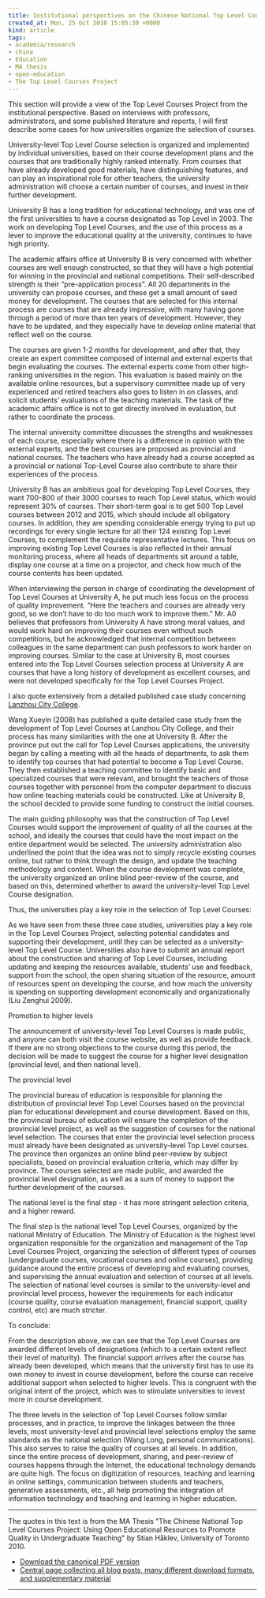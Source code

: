 ```yaml
---
title: Institutional perspectives on the Chinese National Top Level Courses Project
created_at: Mon, 25 Oct 2010 15:05:30 +0000
kind: article
tags:
- academia/research
- china
- Education
- MA thesis
- open-education
- The Top Level Courses Project
---
```


This section will provide a view of the Top Level Courses Project from
the institutional perspective. Based on interviews with professors,
administrators, and some published literature and reports, I will first
describe some cases for how universities organize the selection of
courses.

University-level Top Level Course selection is organized and implemented
by individual universities, based on their course development plans and
the courses that are traditionally highly ranked internally. From
courses that have already developed good materials, have distinguishing
features, and can play an inspirational role for other teachers, the
university administration will choose a certain number of courses, and
invest in their further development.

University B has a long tradition for educational technology, and was
one of the first universities to have a course designated as Top Level
in 2003. The work on developing Top Level Courses, and the use of this
process as a lever to improve the educational quality at the university,
continues to have high priority.

The academic affairs office at University B is very concerned with
whether courses are well enough constructed, so that they will have a
high potential for winning in the provincial and national competitions.
Their self-described strength is their “pre-application process”. All 20
departments in the university can propose courses, and these get a small
amount of seed money for development. The courses that are selected for
this internal process are courses that are already impressive, with many
having gone through a period of more than ten years of development.
However, they have to be updated, and they especially have to develop
online material that reflect well on the course.

The courses are given 1-2 months for development, and after that, they
create an expert committee composed of internal and external experts
that begin evaluating the courses. The external experts come from other
high-ranking universities in the region. This evaluation is based mainly
on the available online resources, but a supervisory committee made up
of very experienced and retired teachers also goes to listen in on
classes, and solicit students’ evaluations of the teaching materials.
The task of the academic affairs office is not to get directly involved
in evaluation, but rather to coordinate the process.

The internal university committee discusses the strengths and weaknesses
of each course, especially where there is a difference in opinion with
the external experts, and the best courses are proposed as provincial
and national courses. The teachers who have already had a course
accepted as a provincial or national Top-Level Course also contribute to
share their experiences of the process.

University B has an ambitious goal for developing Top Level Courses,
they want 700-800 of their 3000 courses to reach Top Level status, which
would represent 30% of courses. Their short-term goal is to get 500 Top
Level courses between 2012 and 2015, which should include all obligatory
courses. In addition, they are spending considerable energy trying to
put up recordings for every single lecture for all their 124 existing
Top Level Courses, to complement the requisite representative lectures.
This focus on improving existing Top Level Courses is also reflected in
their annual monitoring process, where all heads of departments sit
around a table, display one course at a time on a projector, and check
how much of the course contents has been updated.

When interviewing the person in charge of coordinating the development
of Top Level Courses at University A, he put much less focus on the
process of quality improvement. “Here the teachers and courses are
already very good, so we don’t have to do too much work to improve
them.” Mr. A0 believes that professors from University A have strong
moral values, and would work hard on improving their courses even
without such competitions, but he acknowledged that internal competition
between colleagues in the same department can push professors to work
harder on improving courses. Similar to the case at University B, most
courses entered into the Top Level Courses selection process at
University A are courses that have a long history of development as
excellent courses, and were not developed specifically for the Top Level
Courses Project.

I also quote extensively from a detailed published case study concerning
[Lanzhou City College](http://www.lztc.edu.cn/).

Wang Xueyin (2008) has published a quite detailed case study from the
development of Top Level Courses at Lanzhou City College, and their
process has many similarities with the one at University B. After the
province put out the call for Top Level Courses applications, the
university began by calling a meeting with all the heads of departments,
to ask them to identify top courses that had potential to become a Top
Level Course. They then established a teaching committee to identify
basic and specialized courses that were relevant, and brought the
teachers of those courses together with personnel from the computer
department to discuss how online teaching materials could be
constructed. Like at University B, the school decided to provide some
funding to construct the initial courses.

The main guiding philosophy was that the construction of Top Level
Courses would support the improvement of quality of all the courses at
the school, and ideally the courses that could have the most impact on
the entire department would be selected. The university administration
also underlined the point that the idea was not to simply recycle
existing courses online, but rather to think through the design, and
update the teaching methodology and content. When the course development
was complete, the university organized an online blind peer-review of
the course, and based on this, determined whether to award the
university-level Top Level Course designation.

Thus, the universities play a key role in the selection of Top Level
Courses:

As we have seen from these three case studies, universities play a key
role in the Top Level Courses Project, selecting potential candidates
and supporting their development, until they can be selected as a
university-level Top Level Course. Universities also have to submit an
annual report about the construction and sharing of Top Level Courses,
including updating and keeping the resources available, students’ use
and feedback, support from the school, the open sharing situation of the
resource, amount of resources spent on developing the course, and how
much the university is spending on supporting development economically
and organizationally (Liu Zenghui 2009).

Promotion to higher levels

The announcement of university-level Top Level Courses is made public,
and anyone can both visit the course website, as well as provide
feedback. If there are no strong objections to the course during this
period, the decision will be made to suggest the course for a higher
level designation (provincial level, and then national level).

The provincial level

The provincial bureau of education is responsible for planning the
distribution of provincial level Top Level Courses based on the
provincial plan for educational development and course development.
Based on this, the provincial bureau of education will ensure the
completion of the provincial level project, as well as the suggestion of
courses for the national level selection. The courses that enter the
provincial level selection process must already have been designated as
university-level Top Level courses. The province then organizes an
online blind peer-review by subject specialists, based on provincial
evaluation criteria, which may differ by province. The courses selected
are made public, and awarded the provincial level designation, as well
as a sum of money to support the further development of the courses.

The national level is the final step - it has more stringent selection
criteria, and a higher reward.

The final step is the national level Top Level Courses, organized by the
national Ministry of Education. The Ministry of Education is the highest
level organization responsible for the organization and management of
the Top Level Courses Project, organizing the selection of different
types of courses (undergraduate courses, vocational courses and online
courses), providing guidance around the entire process of developing and
evaluating courses, and supervising the annual evaluation and selection
of courses at all levels. The selection of national level courses is
similar to the university-level and provincial level process, however
the requirements for each indicator (course quality, course evaluation
management, financial support, quality control, etc) are much stricter.

To conclude:

From the description above, we can see that the Top Level Courses are
awarded different levels of designations (which to a certain extent
reflect their level of maturity). The financial support arrives after
the course has already been developed, which means that the university
first has to use its own money to invest in course development, before
the course can receive additional support when selected to higher
levels. This is congruent with the original intent of the project, which
was to stimulate universities to invest more in course development.

The three levels in the selection of Top Level Courses follow similar
processes, and in practice, to improve the linkages between the three
levels, most university-level and provincial level selections employ the
same standards as the national selection (Wang Long, personal
communications). This also serves to raise the quality of courses at all
levels. In addition, since the entire process of development, sharing,
and peer-review of courses happens through the Internet, the educational
technology demands are quite high. The focus on digitization of
resources, teaching and learning in online settings, communication
between students and teachers, generative assessments, etc., all help
promoting the integration of information technology and teaching and
learning in higher education.

* * * * *

The quotes in this text is from the MA Thesis "The Chinese National Top
Level Courses Project: Using Open Educational Resources to Promote
Quality in Undergraduate Teaching" by Stian Håklev, University of
Toronto 2010.

-   [Download the canonical PDF
  version](http://reganmian.net/top-level-courses/Haklev_Stian_201009_MA_thesis.pdf)
-   [Central page collecting all blog posts, many different download
  formats, and supplementary
  material](http://reganmian.net/top-level-courses)

* * * * *
